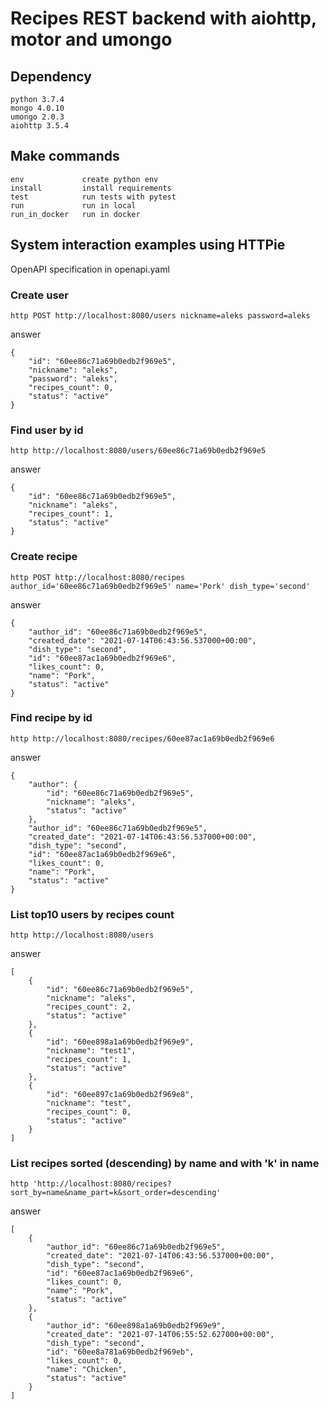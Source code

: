 # Recipes REST backend with aiohttp, motor and umongo

## Dependency
```
python 3.7.4
mongo 4.0.10
umongo 2.0.3
aiohttp 3.5.4
```

## Make commands

```
env             create python env
install         install requirements
test            run tests with pytest
run             run in local
run_in_docker   run in docker
```

## System interaction examples using HTTPie
OpenAPI specification in openapi.yaml
### Create user
```
http POST http://localhost:8080/users nickname=aleks password=aleks
```
answer
```
{
    "id": "60ee86c71a69b0edb2f969e5",
    "nickname": "aleks",
    "password": "aleks",
    "recipes_count": 0,
    "status": "active"
}
```
### Find user by id
```
http http://localhost:8080/users/60ee86c71a69b0edb2f969e5
```
answer
```
{
    "id": "60ee86c71a69b0edb2f969e5",
    "nickname": "aleks",
    "recipes_count": 1,
    "status": "active"
}
```
### Create recipe
```
http POST http://localhost:8080/recipes author_id='60ee86c71a69b0edb2f969e5' name='Pork' dish_type='second'
```
answer
```
{
    "author_id": "60ee86c71a69b0edb2f969e5",
    "created_date": "2021-07-14T06:43:56.537000+00:00",
    "dish_type": "second",
    "id": "60ee87ac1a69b0edb2f969e6",
    "likes_count": 0,
    "name": "Pork",
    "status": "active"
}
```
### Find recipe by id
```
http http://localhost:8080/recipes/60ee87ac1a69b0edb2f969e6
```
answer
```
{
    "author": {
        "id": "60ee86c71a69b0edb2f969e5",
        "nickname": "aleks",
        "status": "active"
    },
    "author_id": "60ee86c71a69b0edb2f969e5",
    "created_date": "2021-07-14T06:43:56.537000+00:00",
    "dish_type": "second",
    "id": "60ee87ac1a69b0edb2f969e6",
    "likes_count": 0,
    "name": "Pork",
    "status": "active"
}
```

### List top10 users by recipes count
```
http http://localhost:8080/users 
```
answer
```
[
    {
        "id": "60ee86c71a69b0edb2f969e5",
        "nickname": "aleks",
        "recipes_count": 2,
        "status": "active"
    },
    {
        "id": "60ee898a1a69b0edb2f969e9",
        "nickname": "test1",
        "recipes_count": 1,
        "status": "active"
    },
    {
        "id": "60ee897c1a69b0edb2f969e8",
        "nickname": "test",
        "recipes_count": 0,
        "status": "active"
    }
]
```

### List recipes sorted (descending) by name and with 'k' in name
```
http 'http://localhost:8080/recipes?sort_by=name&name_part=k&sort_order=descending'
```
answer
```
[
    {
        "author_id": "60ee86c71a69b0edb2f969e5",
        "created_date": "2021-07-14T06:43:56.537000+00:00",
        "dish_type": "second",
        "id": "60ee87ac1a69b0edb2f969e6",
        "likes_count": 0,
        "name": "Pork",
        "status": "active"
    },
    {
        "author_id": "60ee898a1a69b0edb2f969e9",
        "created_date": "2021-07-14T06:55:52.627000+00:00",
        "dish_type": "second",
        "id": "60ee8a781a69b0edb2f969eb",
        "likes_count": 0,
        "name": "Chicken",
        "status": "active"
    }
]
```